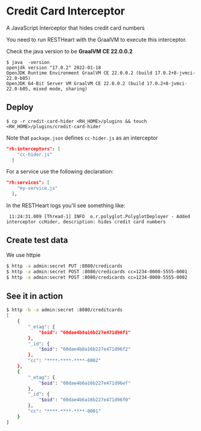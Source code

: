 # Credit Card Interceptor

A JavaScript Interceptor that hides credit card numbers

You need to run RESTHeart with the GraalVM to execute this interceptor.

Check the java version to be **GraalVM CE 22.0.0.2**

```
$ java  -version
openjdk version "17.0.2" 2022-01-18
OpenJDK Runtime Environment GraalVM CE 22.0.0.2 (build 17.0.2+8-jvmci-22.0-b05)
OpenJDK 64-Bit Server VM GraalVM CE 22.0.0.2 (build 17.0.2+8-jvmci-22.0-b05, mixed mode, sharing)
```

## Deploy

```
$ cp -r credit-card-hider <RH_HOME>/plugins && touch <RH_HOME>/plugins/credit-card-hider
```

Note that `package.json` defines `cc-hider.js` as an interceptor

```json
"rh:interceptors": [
    "cc-hider.js"
  ]
```

For a service use the following declaration:

```json
"rh:services": [
    "my-service.js"
  ],
```

In the RESTHeart logs you'll see something like:

```
 11:24:31.009 [Thread-1] INFO  o.r.polyglot.PolyglotDeployer - Added interceptor ccHider, description: hides credit card numbers
```

## Create test data

We use httpie

```bash
$ http -a admin:secret PUT :8080/credicards
$ http -a admin:secret POST :8080/credicards cc=1234-0000-5555-0001
$ http -a admin:secret POST :8080/credicards cc=1234-0000-5555-0002
```

## See it in action

```bash
$ http -b -a admin:secret :8080/creditcards
[
    {
        "_etag": {
            "$oid": "60dae4b8a16b227e471d96f1"
        },
        "_id": {
            "$oid": "60dae4b8a16b227e471d96f2"
        },
        "cc": "****-****-****-0002"
    },
    {
        "_etag": {
            "$oid": "60dae4b6a16b227e471d96ef"
        },
        "_id": {
            "$oid": "60dae4b6a16b227e471d96f0"
        },
        "cc": "****-****-****-0001"
    }
]
```
